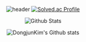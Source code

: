 <div align='center'>

![header](https://capsule-render.vercel.app/api?type=waving&color=auto&height=165&section=header&text=DongJun%20Kim&fontSize=80&fontAlign=60)
[![Solved.ac Profile](http://mazassumnida.wtf/api/v2/generate_badge?boj=rlaehdwns99)](https://solved.ac/rlaehdwns99/)
  
![Github Stats](https://github-readme-streak-stats.herokuapp.com/?user=Kim-Dong-Jun99&theme=radical&hide_border=true&fire=red&sideNums=red)

![DongjunKim's Github stats](https://github-profile-summary-cards.vercel.app/api/cards/profile-details?username=Kim-Dong-Jun99)
  
  
</div>

<!-- <a href=#><img src="contributions.svg"></a> -->

